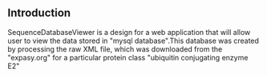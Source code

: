 ## Introduction
SequenceDatabaseViewer is a design for a web application that will allow user to view the data stored in "mysql database".This database was created by processing the raw XML file, which was downloaded from the "expasy.org" for a particular protein class "ubiquitin conjugating enzyme E2"


